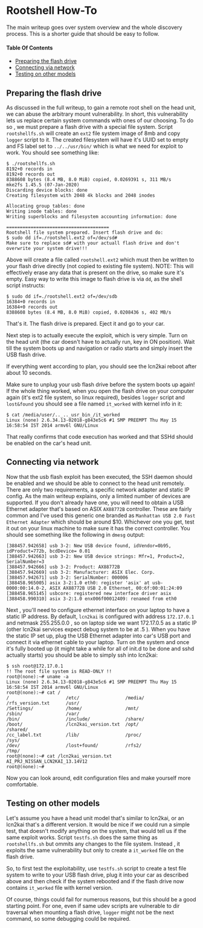 # Rootshell How-To

The main writeup goes over system overview and the whole discovery process. This is a shorter guide that should be easy to follow. 

#### Table Of Contents

- [Preparing the flash drive](#preparing-the-flash-drive)
- [Connecting via network](#connecting-via-network)
- [Testing on other models](#testing-on-other-models)

## Preparing the flash drive

As discussed in the full  writeup, to gain a remote root shell on the head unit, we can abuse the arbitrary mount vulnerability. In short, this vulnerability lets us replace certain system commands with ones of our choosing. 
To do so , we must prepare a flash drive with a special file system. Script `rootshellfs.sh` will create an `ext2` file system image of 8mb and copy `logger` script to it. The created filesystem will have it's UUID set to empty and FS label set to `../../usr/bin/` which is what we need for exploit to work. You should see something like:

```
$ ./rootshellfs.sh
8192+0 records in
8192+0 records out
8388608 bytes (8.4 MB, 8.0 MiB) copied, 0.0269391 s, 311 MB/s
mke2fs 1.45.5 (07-Jan-2020)
Discarding device blocks: done
Creating filesystem with 2048 4k blocks and 2048 inodes

Allocating group tables: done
Writing inode tables: done
Writing superblocks and filesystem accounting information: done

======================================
Rootshell file system prepared. Insert flash drive and do:
$ sudo dd if=./rootshell.ext2 of=/dev/sd#
Make sure to replace sd# with your actuall flash drive and don't overwrite your system drive!!!
```

Above will create a file called `rootshell.ext2` which must then be written to your flash drive directly (not copied to existing file system). NOTE: This will effectively erase any data that is present on the drive, so make sure it's empty. Easy way to write this image to flash drive is via `dd`, as the shell script instructs:

```
$ sudo dd if=./rootshell.ext2 of=/dev/sdb
16384+0 records in
16384+0 records out
8388608 bytes (8.4 MB, 8.0 MiB) copied, 0.0208436 s, 402 MB/s
```
That's it. The flash drive is prepared. Eject it and go to your car. 

Next step is to actually execute the exploit, which is very simple. Turn on the head unit (the car doesn't have to actually run, key in ON position). Wait till the system boots up and navigation or radio starts and simply insert the USB flash drive. 

If everything went according to plan, you should see the lcn2kai reboot after about 10 seconds. 

Make sure to unplug your usb flash drive before the system boots up again! If the whole thing worked, when you open the flash drive on your computer again (it's ext2 file system, so linux required), besides `logger` script and `lost&found` you should see a file named `it_worked` with kernel info in it:

```
$ cat /media/user/.._.._usr_bin_/it_worked
Linux (none) 2.6.34.13-02018-g843e5c6 #1 SMP PREEMPT Thu May 15 16:58:54 IST 2014 armv6l GNU/Linux
```

That really confirms that code execution has worked and that SSHd should be enabled on the car's head unit. 

## Connecting via network

Now that the usb flash exploit has been executed, the SSH daemon should be enabled and we should be able to connect to the head unit remotely. There are only two requirements, a specific network adapter and static IP config. As the main writeup explains, only a limited number of devices are supported. If you don't already have one, you will need to obtain a USB Ethernet adapter that's based on ASIX `AX88772B` controller. These are fairly common and I've used this generic one branded as `Manhattan USB 2.0 Fast Ethernet Adapter` which should be around $10. Whichever one you get, test it out on your linux machine to make sure it has the correct controller. You should see something like the following in `dmesg` output:

```
[388457.942658] usb 3-2: New USB device found, idVendor=0b95, idProduct=772b, bcdDevice= 0.01
[388457.942663] usb 3-2: New USB device strings: Mfr=1, Product=2, SerialNumber=3
[388457.942666] usb 3-2: Product: AX88772B
[388457.942669] usb 3-2: Manufacturer: ASIX Elec. Corp.
[388457.942671] usb 3-2: SerialNumber: 000006
[388458.965005] asix 3-2:1.0 eth0: register 'asix' at usb-0000:00:14.0-2, ASIX AX88772B USB 2.0 Ethernet, 00:6f:00:01:24:09
[388458.965145] usbcore: registered new interface driver asix
[388458.990310] asix 3-2:1.0 enx006f00012409: renamed from eth0
```

Next , you'll need to configure ethernet interface on your laptop to have a static IP address. By default, `lcn2kai` is configured with address `172.17.0.1` and netmask 255.255.0.0 , so on laptop side we want 172.17.0.5 as a static IP (other lcn2kai services expect debug system to be at .5 ). When you have the static IP set up, plug the USB Ethernet adapter into car's USB port and connect it via ethernet cable to your laptop. Turn on the system and once it's fully booted up (it might take a while for all of init.d to be done and sshd actually starts) you should be able to simply ssh into lcn2kai:

```
$ ssh root@172.17.0.1
!! The root file system is READ-ONLY !!
root@(none):~# uname -a
Linux (none) 2.6.34.13-02018-g843e5c6 #1 SMP PREEMPT Thu May 15 16:58:54 IST 2014 armv6l GNU/Linux
root@(none):~# cat /
/                     /etc/                 /media/               /rfs_version.txt      /usr/
/Settings/            /home/                /mnt/                 /sbin/                /var/
/bin/                 /include/             /share/
/boot/                /lcn2kai_version.txt  /opt/                 /shared/
/cc_label.txt         /lib/                 /proc/                /sys/
/dev/                 /lost+found/          /rfs2/                /tmp/
root@(none):~# cat /lcn2kai_version.txt
AI_PRJ_NISSAN_LCN2KAI_13.14V12
root@(none):~#
```

Now you can look around, edit configuration files and make yourself more comfortable. 

## Testing on other models

Let's assume you have a head unit model that's similar to lcn2kai, or an lcn2kai that's a different version. It would be nice if we could run a simple test, that doesn't modify anything on the system, that would tell us if the same exploit works. Script `testfs.sh` does the same thing as `rootshellfs.sh` but ommits any changes to the file system. Instead , it exploits the same vulnerability but only to create a `it_worked` file on the flash drive. 

So, to first test the exploitability, use `testfs.sh` script to create a test file system to write to your USB flash drive, plug it into your car as described above and then check if the system rebooted and if the flash drive now contains `it_worked` file with kernel version. 

Of course, things could fail for numerous reasons, but this should be a good starting point. For one, even if same udev scripts are vulnerable to dir traversal when mounting a flash drive, `logger` might not be the next command, so some debugging could be required. 


